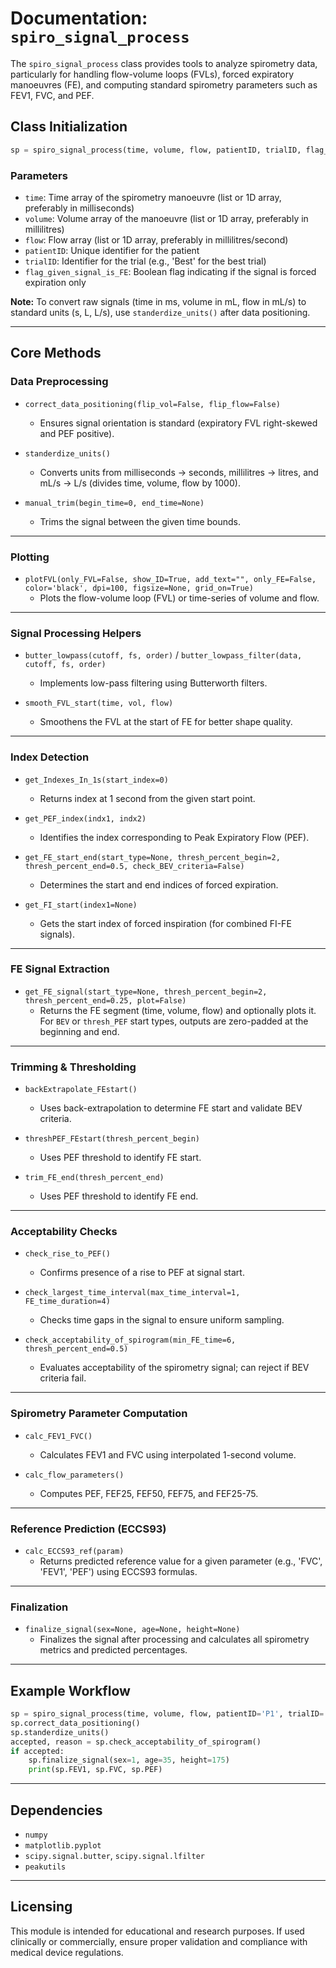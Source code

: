 # Documentation: `spiro_signal_process`

The `spiro_signal_process` class provides tools to analyze spirometry data, particularly for handling flow-volume loops (FVLs), forced expiratory manoeuvres (FE), and computing standard spirometry parameters such as FEV1, FVC, and PEF.

## Class Initialization

```python
sp = spiro_signal_process(time, volume, flow, patientID, trialID, flag_given_signal_is_FE)
```

### Parameters

* `time`: Time array of the spirometry manoeuvre (list or 1D array, preferably in milliseconds)
* `volume`: Volume array of the manoeuvre (list or 1D array, preferably in millilitres)
* `flow`: Flow array (list or 1D array, preferably in millilitres/second)
* `patientID`: Unique identifier for the patient
* `trialID`: Identifier for the trial (e.g., 'Best' for the best trial)
* `flag_given_signal_is_FE`: Boolean flag indicating if the signal is forced expiration only

**Note:** To convert raw signals (time in ms, volume in mL, flow in mL/s) to standard units (s, L, L/s), use `standerdize_units()` after data positioning.

---

## Core Methods

### Data Preprocessing

* `correct_data_positioning(flip_vol=False, flip_flow=False)`
  * Ensures signal orientation is standard (expiratory FVL right-skewed and PEF positive).

* `standerdize_units()`
  * Converts units from milliseconds → seconds, millilitres → litres, and mL/s → L/s (divides time, volume, flow by 1000).

* `manual_trim(begin_time=0, end_time=None)`
  * Trims the signal between the given time bounds.

---

### Plotting

* `plotFVL(only_FVL=False, show_ID=True, add_text="", only_FE=False, color='black', dpi=100, figsize=None, grid_on=True)`
  * Plots the flow-volume loop (FVL) or time-series of volume and flow.

---

### Signal Processing Helpers

* `butter_lowpass(cutoff, fs, order)` / `butter_lowpass_filter(data, cutoff, fs, order)`
  * Implements low-pass filtering using Butterworth filters.

* `smooth_FVL_start(time, vol, flow)`
  * Smoothens the FVL at the start of FE for better shape quality.

---

### Index Detection

* `get_Indexes_In_1s(start_index=0)`
  * Returns index at 1 second from the given start point.

* `get_PEF_index(indx1, indx2)`
  * Identifies the index corresponding to Peak Expiratory Flow (PEF).

* `get_FE_start_end(start_type=None, thresh_percent_begin=2, thresh_percent_end=0.5, check_BEV_criteria=False)`
  * Determines the start and end indices of forced expiration.

* `get_FI_start(index1=None)`
  * Gets the start index of forced inspiration (for combined FI-FE signals).

---

### FE Signal Extraction

* `get_FE_signal(start_type=None, thresh_percent_begin=2, thresh_percent_end=0.25, plot=False)`
  * Returns the FE segment (time, volume, flow) and optionally plots it. For `BEV` or `thresh_PEF` start types, outputs are zero-padded at the beginning and end.

---

### Trimming & Thresholding

* `backExtrapolate_FEstart()`
  * Uses back-extrapolation to determine FE start and validate BEV criteria.

* `threshPEF_FEstart(thresh_percent_begin)`
  * Uses PEF threshold to identify FE start.

* `trim_FE_end(thresh_percent_end)`
  * Uses PEF threshold to identify FE end.

---

### Acceptability Checks

* `check_rise_to_PEF()`
  * Confirms presence of a rise to PEF at signal start.

* `check_largest_time_interval(max_time_interval=1, FE_time_duration=4)`
  * Checks time gaps in the signal to ensure uniform sampling.

* `check_acceptability_of_spirogram(min_FE_time=6, thresh_percent_end=0.5)`
  * Evaluates acceptability of the spirometry signal; can reject if BEV criteria fail.

---

### Spirometry Parameter Computation

* `calc_FEV1_FVC()`
  * Calculates FEV1 and FVC using interpolated 1-second volume.

* `calc_flow_parameters()`
  * Computes PEF, FEF25, FEF50, FEF75, and FEF25-75.

---

### Reference Prediction (ECCS93)

* `calc_ECCS93_ref(param)`
  * Returns predicted reference value for a given parameter (e.g., 'FVC', 'FEV1', 'PEF') using ECCS93 formulas.

---

### Finalization

* `finalize_signal(sex=None, age=None, height=None)`
  * Finalizes the signal after processing and calculates all spirometry metrics and predicted percentages.

---

## Example Workflow

```python
sp = spiro_signal_process(time, volume, flow, patientID='P1', trialID='Best', flag_given_signal_is_FE=False)
sp.correct_data_positioning()
sp.standerdize_units()
accepted, reason = sp.check_acceptability_of_spirogram()
if accepted:
    sp.finalize_signal(sex=1, age=35, height=175)
    print(sp.FEV1, sp.FVC, sp.PEF)
```

---

## Dependencies

* `numpy`
* `matplotlib.pyplot`
* `scipy.signal.butter`, `scipy.signal.lfilter`
* `peakutils`

---

## Licensing

This module is intended for educational and research purposes. If used clinically or commercially, ensure proper validation and compliance with medical device regulations.